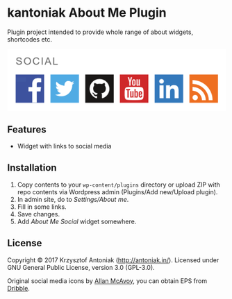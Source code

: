 # kantoniak About Me Plugin

Plugin project intended to provide whole range of about widgets, shortcodes etc.

<p align="center">
  <img src="assets/screenshot-1.png" align="center" />
</p>

## Features

* Widget with links to social media

## Installation

1. Copy contents to your `wp-content/plugins` directory or upload ZIP with repo contents via Wordpress admin (Plugins/Add new/Upload plugin).
1. In admin site, do to *Settings/About me*.
1. Fill in some links.
1. Save changes.
1. Add *About Me Social* widget somewhere.

## License

Copyright © 2017 Krzysztof Antoniak (http://antoniak.in/). Licensed under GNU General Public License, version 3.0 (GPL-3.0).

Original social media icons by [Allan McAvoy](https://allanmcavoy.com/), you can obtain EPS from [Dribble](https://dribbble.com/shots/1094936-Free-Flat-Social-Media-Icon-Set).
